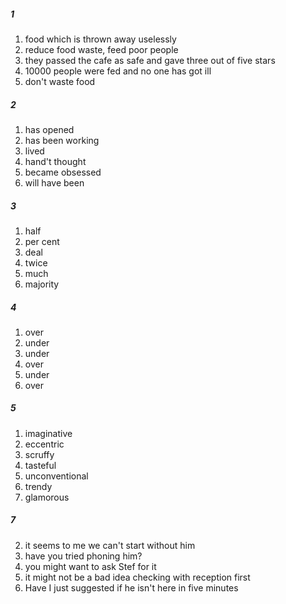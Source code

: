 ##### 1
1. food which is thrown away uselessly
2. reduce food waste, feed poor people
3. they passed the cafe as safe and gave three out of five stars
4. 10000 people were fed and no one has got ill
5. don't waste food

##### 2
1. has opened
2. has been working 
3. lived
4. hand't thought
5. became obsessed
6. will have been

##### 3
1. half
2. per cent
3. deal
4. twice
5. much
6. majority

##### 4
1. over
2. under
3. under
4. over
5. under
6. over

##### 5
1. imaginative
2. eccentric
3. scruffy
4. tasteful
5. unconventional
6. trendy
7. glamorous

##### 7
2. it seems to me we can't start without him
3. have you tried phoning him?
4. you might want to ask Stef for it
5. it might not be a bad idea checking with reception first
6. Have I just suggested if he isn't here in five minutes
